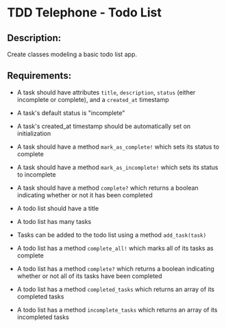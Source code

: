 # TDD Telephone - Todo List

## Description:

Create classes modeling a basic todo list app.

## Requirements:

- A task should have attributes `title`, `description`, `status` (either incomplete or complete), and a `created_at` timestamp
- A task's default status is "incomplete"
- A task's created_at timestamp should be automatically set on initialization
- A task should have a method `mark_as_complete!` which sets its status to complete
- A task should have a method `mark_as_incomplete!` which sets its status to incomplete
- A task should have a method `complete?` which returns a boolean indicating whether or not it has been completed
- A todo list should have a title
- A todo list has many tasks
- Tasks can be added to the todo list using a method `add_task(task)`
- A todo list has a method `complete_all!` which marks all of its tasks as complete


- A todo list has a method `complete?` which returns a boolean indicating whether or not all of its tasks have been completed
- A todo list has a method `completed_tasks` which returns an array of its completed tasks
- A todo list has a method `incomplete_tasks` which returns an array of its incompleted tasks
